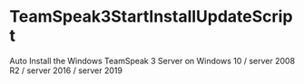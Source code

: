 # TeamSpeak3StartInstallUpdateScript
Auto Install the Windows TeamSpeak 3 Server on Windows 10 / server 2008 R2 / server 2016 / server 2019
